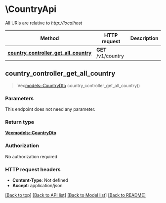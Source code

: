 # \CountryApi

All URIs are relative to *http://localhost*

Method | HTTP request | Description
------------- | ------------- | -------------
[**country_controller_get_all_country**](CountryApi.md#country_controller_get_all_country) | **GET** /v1/country | 



## country_controller_get_all_country

> Vec<models::CountryDto> country_controller_get_all_country()


### Parameters

This endpoint does not need any parameter.

### Return type

[**Vec<models::CountryDto>**](CountryDto.md)

### Authorization

No authorization required

### HTTP request headers

- **Content-Type**: Not defined
- **Accept**: application/json

[[Back to top]](#) [[Back to API list]](../README.md#documentation-for-api-endpoints) [[Back to Model list]](../README.md#documentation-for-models) [[Back to README]](../README.md)

